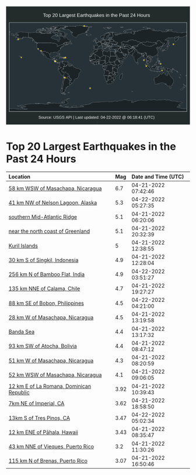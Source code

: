 ![Map](./map.png)

# Top 20 Largest Earthquakes in the Past 24 Hours

| Location | Mag | Date and Time (UTC) |
|:---|:---|:---|
| [58 km WSW of Masachapa, Nicaragua](https://earthquake.usgs.gov/earthquakes/eventpage/us6000hf75) | 6.7 | 04-21-2022 07:42:46 |
| [41 km NW of Nelson Lagoon, Alaska](https://earthquake.usgs.gov/earthquakes/eventpage/us6000hfh7) | 5.3 | 04-22-2022 05:27:35 |
| [southern Mid-Atlantic Ridge](https://earthquake.usgs.gov/earthquakes/eventpage/us6000hf72) | 5.1 | 04-21-2022 06:20:06 |
| [near the north coast of Greenland](https://earthquake.usgs.gov/earthquakes/eventpage/us6000hfev) | 5.1 | 04-21-2022 20:32:39 |
| [Kuril Islands](https://earthquake.usgs.gov/earthquakes/eventpage/us6000hf98) | 5 | 04-21-2022 12:38:55 |
| [30 km S of Singkil, Indonesia](https://earthquake.usgs.gov/earthquakes/eventpage/us6000hf95) | 4.9 | 04-21-2022 12:28:04 |
| [256 km N of Bamboo Flat, India](https://earthquake.usgs.gov/earthquakes/eventpage/us6000hfgp) | 4.9 | 04-22-2022 03:51:27 |
| [135 km NNE of Calama, Chile](https://earthquake.usgs.gov/earthquakes/eventpage/us6000hfe1) | 4.7 | 04-21-2022 19:27:27 |
| [88 km SE of Bobon, Philippines](https://earthquake.usgs.gov/earthquakes/eventpage/us6000hfgu) | 4.5 | 04-22-2022 04:21:00 |
| [28 km W of Masachapa, Nicaragua](https://earthquake.usgs.gov/earthquakes/eventpage/us6000hf9h) | 4.5 | 04-21-2022 13:19:58 |
| [Banda Sea](https://earthquake.usgs.gov/earthquakes/eventpage/us6000hf9g) | 4.4 | 04-21-2022 13:17:32 |
| [93 km SW of Atocha, Bolivia](https://earthquake.usgs.gov/earthquakes/eventpage/us6000hf81) | 4.4 | 04-21-2022 08:47:12 |
| [51 km W of Masachapa, Nicaragua](https://earthquake.usgs.gov/earthquakes/eventpage/us6000hf7r) | 4.3 | 04-21-2022 08:20:59 |
| [52 km WSW of Masachapa, Nicaragua](https://earthquake.usgs.gov/earthquakes/eventpage/us6000hf85) | 4.1 | 04-21-2022 09:06:05 |
| [12 km E of La Romana, Dominican Republic](https://earthquake.usgs.gov/earthquakes/eventpage/pr2022111000) | 3.92 | 04-21-2022 10:39:43 |
| [7km NE of Imperial, CA](https://earthquake.usgs.gov/earthquakes/eventpage/ci40243288) | 3.62 | 04-21-2022 18:58:50 |
| [13km S of Tres Pinos, CA](https://earthquake.usgs.gov/earthquakes/eventpage/nc73721575) | 3.47 | 04-22-2022 05:02:34 |
| [12 km ENE of Pāhala, Hawaii](https://earthquake.usgs.gov/earthquakes/eventpage/hv72991222) | 3.43 | 04-21-2022 08:35:47 |
| [43 km NNE of Vieques, Puerto Rico](https://earthquake.usgs.gov/earthquakes/eventpage/pr71345338) | 3.2 | 04-21-2022 11:30:26 |
| [115 km N of Brenas, Puerto Rico](https://earthquake.usgs.gov/earthquakes/eventpage/pr71345383) | 3.07 | 04-21-2022 16:50:46 |
